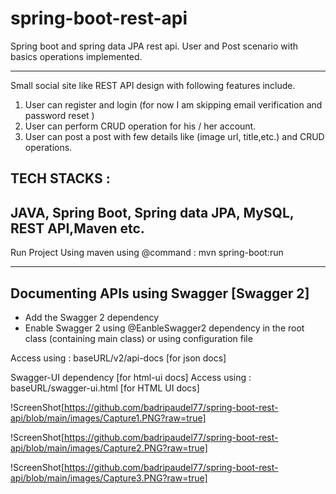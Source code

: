 # spring-boot-rest-api
Spring boot and spring data JPA rest api. User and Post scenario with basics operations implemented.

---------------------------------------------------------------------------------------------------


Small social site like REST API design with following features include.

1) User can register and login (for now I am skipping email verification and password reset )
2) User can perform CRUD operation for his / her account.
3) User can post a post with few details like (image url, title,etc.) and CRUD operations.



TECH STACKS :
-------------
JAVA, Spring Boot, Spring data JPA, MySQL, REST API,Maven etc.
--------------------------------------------------------------

Run Project Using maven using @command  : mvn spring-boot:run

------------------------------------------
Documenting APIs using Swagger [Swagger 2]
-------------------------------------------
- Add the Swagger 2 dependency
- Enable Swagger 2 using  @EanbleSwagger2 dependency in the root class (containing main class) or using configuration file

Access using : baseURL/v2/api-docs [for json docs]

Swagger-UI dependency [for html-ui docs]
Access using : baseURL/swagger-ui.html [for HTML UI docs]

!ScreenShot[https://github.com/badripaudel77/spring-boot-rest-api/blob/main/images/Capture1.PNG?raw=true]

!ScreenShot[https://github.com/badripaudel77/spring-boot-rest-api/blob/main/images/Capture2.PNG?raw=true]

!ScreenShot[https://github.com/badripaudel77/spring-boot-rest-api/blob/main/images/Capture3.PNG?raw=true]

